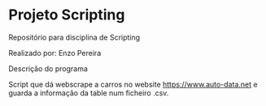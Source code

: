 # Projeto Scripting #
Repositório para disciplina de Scripting

Realizado por: Enzo Pereira

Descrição do programa

Script que dá webscrape a carros no website https://www.auto-data.net e guarda a informação da table num ficheiro .csv.
